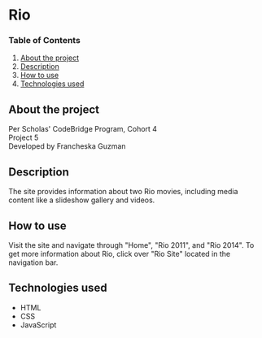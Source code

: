 # Rio

### Table of Contents

1. [About the project](#about)
2. [Description](#description)
3. [How to use](#instructions)
4. [Technologies used](#technologies)

## <a id="about">About the project</a>

Per Scholas' CodeBridge Program, Cohort 4
<br />
Project 5
<br />
Developed by Francheska Guzman

</a>

## <a id="description">Description</a>

The site provides information about two Rio movies, including media content like a slideshow gallery and videos.

## <a id="instructions">How to use</a>

Visit the site and navigate through "Home", "Rio 2011", and "Rio 2014". To get more information about Rio, click over "Rio Site" located in the navigation bar.

## <a id="technologies">Technologies used</a>

* HTML
* CSS
* JavaScript